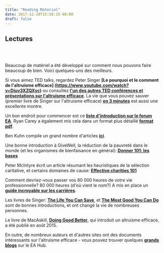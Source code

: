 ```yaml
---
title: "Reading Material"
date: 2017-12-28T15:58:15-08:00
draft: false
---
```


## Lectures
<br> <br>

Beaucoup de matériel a été développé sur comment nous pouvons faire beaucoup de bien. Voici quelques-uns des meilleurs.

Si vous aimez TED talks, regardez Peter Singer **[Le pourquoi et le comment de l'altruisme efficace] (https://www.youtube.com/watch?v=Diuv3XZQXyc)** ou consultez **[l'un des autres TED conférences et présentations sur l'altruisme efficace](http://effective-altruism.wikia.com/wiki/List_of_EA_Presentations)**. La vie que vous pouvez sauver (premier livre de Singer sur l'altruisme efficace) **[en 3 minutes](https://www.youtube.com/watch?v=onsIdBanynY)** est aussi une excellente montre.

Un bon endroit pour commencer est ce **[liste d'introduction sur le forum EA](http://www.effective-altruism.com/ea/6x/introduction_to_effective_altruism/)**. Ryan Carey a également mis cela dans un format plus détaillé **[format pdf](http://www.careyryan.com/files/EA_Handbook.pdf)**.

Ben Kuhn compile un grand nombre d'articles **[ici](http://www.benkuhn.net/ea-reading)**.

Une bonne introduction à GiveWell, la réduction de la pauvreté dans le monde (et les organismes de bienfaisance en général): **[Donner 101: les bases](http://www.givewell.org/giving101)**

Peter McIntyre écrit un article résumant les heuristiques de la sélection caritative, et certains domaines de cause: **[Effective charities 101](http://mcntyr.com/effective-charities-101/)**

Comment devriez-vous passer vos 80 000 heures de votre vie professionnelle? 80 000 heures (d'où vient le nom?) A mis en place un **[guide incroyable sur les carrières](https://80000hours.org/career-guide/)**.

Les livres de Singer: **[The Life You Can Save](https://www.amazon.ca/Life-You-Can-Save-Poverty/dp/0812981561/)**, et **[The Most Good You Can Do](https://www.amazon.ca/Most-Good-You-Can-Effective/dp/0300180276/)** sont de bonnes introductions, et ont changé la vie de nombreuses personnes.

Le livre de MacAskill, **[Doing Good Better](https://www.amazon.ca/Doing-Good-Better-Effective-Difference/dp/1592409105/)**, qui introduit un altruisme efficace, a été publié en août 2015.

En outre, de nombreux auteurs et d'autres sites ont des documents intéressants sur l'altruisme efficace - vous pouvez trouver quelques **[grands blogs](https://eahub.org/links#blogs)** sur le EA Hub.